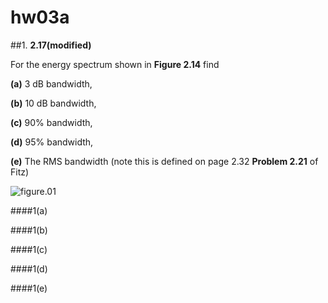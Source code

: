 # hw03a

##1.
**2.17(modified)**

For the energy spectrum shown in **Figure 2.14** find

**(a)** 3 dB bandwidth,

**(b)** 10 dB bandwidth,

**(c)** 90% bandwidth,

**(d)** 95% bandwidth,

**(e)** The RMS bandwidth (note this is defined on page 2.32 **Problem 2.21** of Fitz)

![figure.01](hw03/hw03-fig01.png)


####1(a)


####1(b)


####1(c)


####1(d)


####1(e)